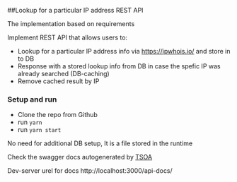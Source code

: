 ##Lookup for a particular IP address REST API

The implementation based on requirements

Implement REST API that allows users to:

- Lookup for a particular IP address info via https://ipwhois.io/ and store in to DB
- Response with a stored lookup info from DB in case the spefic IP was already searched (DB-caching)
- Remove cached result by IP

### Setup and run

 - Clone the repo from Github
 - run `yarn`
 - run `yarn start`

No need for additional DB setup, It is a file stored in the runtime

Check the swagger docs autogenerated by [TSOA](https://tsoa-community.github.io/docs/getting-started.html)

Dev-server urel for docs http://localhost:3000/api-docs/
